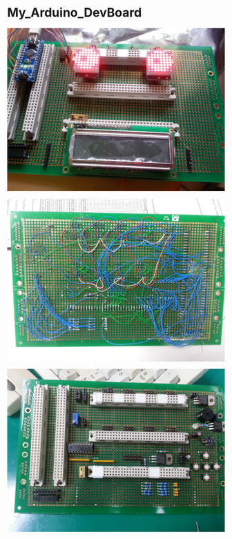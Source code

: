 # My_Arduino_DevBoard

![](https://github.com/VictorTagayun/My_Arduino_DevBoard/blob/main/pixx/20130808_115716.jpg)

![](https://github.com/VictorTagayun/My_Arduino_DevBoard/blob/main/pixx/20130814_194800.jpg)

![](https://github.com/VictorTagayun/My_Arduino_DevBoard/blob/main/pixx/20130814_195948.jpg)
